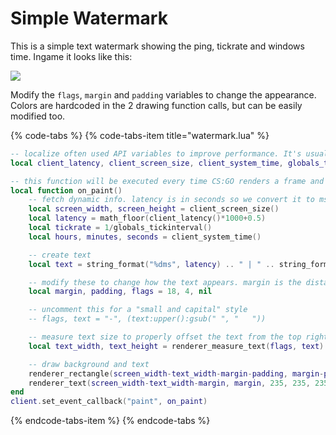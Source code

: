 # Simple Watermark

This is a simple text watermark showing the ping, tickrate and windows time. Ingame it looks like this:

![](https://i.imgur.com/73FUdvm.png)

Modify the `flags`, `margin` and `padding` variables to change the appearance. Colors are hardcoded in the 2 drawing function calls, but can be easily modified too.

{% code-tabs %}
{% code-tabs-item title="watermark.lua" %}
```lua
-- localize often used API variables to improve performance. It's usually fine to not do this, but lua then has to look them up as globals every time.
local client_latency, client_screen_size, client_system_time, globals_tickinterval, math_floor, renderer_measure_text, renderer_rectangle, renderer_text, string_format = client.latency, client.screen_size, client.system_time, globals.tickinterval, math.floor, renderer.measure_text, renderer.rectangle, renderer.text, string.format

-- this function will be executed every time CS:GO renders a frame and lets you draw on top of the game scene.
local function on_paint()
	-- fetch dynamic info. latency is in seconds so we convert it to ms and round it. tickrate is calculated with 1 / tickinterval
	local screen_width, screen_height = client_screen_size()
	local latency = math_floor(client_latency()*1000+0.5)
	local tickrate = 1/globals_tickinterval()
	local hours, minutes, seconds = client_system_time()

	-- create text
	local text = string_format("%dms", latency) .. " | " .. string_format("%dtick", tickrate) .. " | " .. string_format("%02d:%02d:%02d", hours, minutes, seconds)

	-- modify these to change how the text appears. margin is the distance from the top right corner, padding is the size the background rectangle is larger than the text
	local margin, padding, flags = 18, 4, nil

	-- uncomment this for a "small and capital" style
	-- flags, text = "-", (text:upper():gsub(" ", "   "))

	-- measure text size to properly offset the text from the top right corner
	local text_width, text_height = renderer_measure_text(flags, text)

	-- draw background and text
	renderer_rectangle(screen_width-text_width-margin-padding, margin-padding, text_width+padding*2, text_height+padding*2, 32, 32, 32, 200)
	renderer_text(screen_width-text_width-margin, margin, 235, 235, 235, 255, flags, 0, text)
end
client.set_event_callback("paint", on_paint)
```
{% endcode-tabs-item %}
{% endcode-tabs %}
